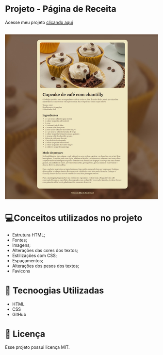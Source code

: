 # Projeto - Página de Receita

Acesse meu projeto <a href="https://willamsdantas.github.io/projeto-pagina-de-receitas/">clicando aqui</a>
<br><br>

![Cupcake de Café com Chantilly](https://raw.githubusercontent.com/WillamsDantas/projeto-pagina-de-receitas/main/.github/363347155-2a544d88-0f99-45f6-af5b-768d12059f32.jpeg)

# 💻Conceitos utilizados no projeto

- Estrutura HTML;
- Fontes;
- Imagens;
- Alterações das cores dos textos;
- Estilizações com CSS;
- Espaçamentos;
- Alterações dos pesos dos textos;
- Favicons

# 🚀 Tecnoogias Utilizadas

- HTML
- CSS
- GitHub

# 📝 Licença

Esse projeto possui licença MIT.
